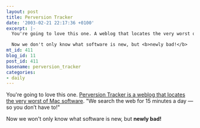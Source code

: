 ```yaml
---
layout: post
title: Perversion Tracker
date: '2003-02-21 22:17:36 +0100'
excerpt: |-
  You're going to love this one. A weblog that locates the very worst of Mac software. "We search the web for 15 minutes a day &#8212; so you don&#8217;t have to!"

  Now we don't only know what software is new, but <b>newly bad!</b>
mt_id: 411
blog_id: 11
post_id: 411
basename: perversion_tracker
categories:
- daily
---
```

You're going to love this one. <a href="http://perversiontracker.com/">Perversion Tracker is a weblog that locates the very worst of Mac software</a>. "We search the web for 15 minutes a day &#8212; so you don&#8217;t have to!"

Now we won't only know what software is new, but <b>newly bad!</b>

